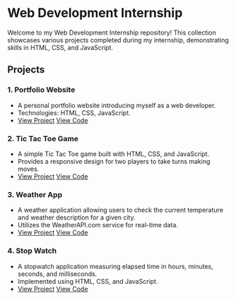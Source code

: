 # Web Development Internship

Welcome to my Web Development Internship repository! This collection showcases various projects completed during my internship, demonstrating skills in HTML, CSS, and JavaScript.

## Projects

### 1. Portfolio Website

- A personal portfolio website introducing myself as a web developer.
- Technologies: HTML, CSS, JavaScript.
- [View Project](#) [View Code](PRODIGY_WD_04)

### 2. Tic Tac Toe Game

- A simple Tic Tac Toe game built with HTML, CSS, and JavaScript.
- Provides a responsive design for two players to take turns making moves.
- [View Project](#) [View Code](PRODIGY_WD_03)

### 3. Weather App

- A weather application allowing users to check the current temperature and weather description for a given city.
- Utilizes the WeatherAPI.com service for real-time data.
- [View Project](#) [View Code](PRODIGY_WD_05)

### 4. Stop Watch

- A stopwatch application measuring elapsed time in hours, minutes, seconds, and milliseconds.
- Implemented using HTML, CSS, and JavaScript.
- [View Project](#) [View Code](PRODIGY_WD_02)
